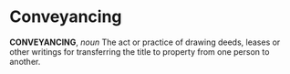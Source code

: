 # Conveyancing

**CONVEYANCING**, _noun_ The act or practice of drawing deeds, leases or other writings for transferring the title to property from one person to another.